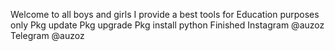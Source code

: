 Welcome to all boys and girls 
 I provide a best tools for 
Education purposes only 
 Pkg update 
 Pkg upgrade 
 Pkg install python 
  Finished 
Instagram @auzoz 
Telegram @auzoz
